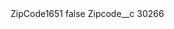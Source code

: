 <?xml version="1.0" encoding="UTF-8"?>
<CustomMetadata xmlns="http://soap.sforce.com/2006/04/metadata" xmlns:xsi="http://www.w3.org/2001/XMLSchema-instance" xmlns:xsd="http://www.w3.org/2001/XMLSchema">
    <label>ZipCode1651</label>
    <protected>false</protected>
    <values>
        <field>Zipcode__c</field>
        <value xsi:type="xsd:string">30266</value>
    </values>
</CustomMetadata>
